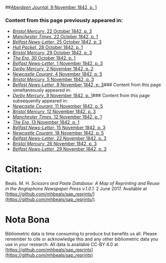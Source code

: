 ##[*Aberdeen Journal*, 9 November 1842, p. 1](https://mhbeals.github.io/sap_html/Aberdeen-Journal/Aberdeen-Journal-9-November-1842-p-1)

### Content from this page previously appeared in:
+ [*Bristol Mercury*, 22 October 1842, p. 3](https://mhbeals.github.io/sap_html/Bristol-Mercury/Bristol-Mercury-22-October-1842-p-3)
+ [*Manchester Times*, 22 October 1842, p. 1](https://mhbeals.github.io/sap_html/Manchester-Times/Manchester-Times-22-October-1842-p-1)
+ [*Belfast News-Letter*, 25 October 1842, p. 3](https://mhbeals.github.io/sap_html/Belfast-News-Letter/Belfast-News-Letter-25-October-1842-p-3)
+ [*Hull Packet*, 28 October 1842, p. 1](https://mhbeals.github.io/sap_html/Hull-Packet/Hull-Packet-28-October-1842-p-1)
+ [*Bristol Mercury*, 29 October 1842, p. 3](https://mhbeals.github.io/sap_html/Bristol-Mercury/Bristol-Mercury-29-October-1842-p-3)
+ [*The Era*, 30 October 1842, p. 1](https://mhbeals.github.io/sap_html/The-Era/The-Era-30-October-1842-p-1)
+ [*Belfast News-Letter*, 1 November 1842, p. 3](https://mhbeals.github.io/sap_html/Belfast-News-Letter/Belfast-News-Letter-1-November-1842-p-3)
+ [*Derby Mercury*, 2 November 1842, p. 2](https://mhbeals.github.io/sap_html/Derby-Mercury/Derby-Mercury-2-November-1842-p-2)
+ [*Newcastle Courant*, 4 November 1842, p. 5](https://mhbeals.github.io/sap_html/Newcastle-Courant/Newcastle-Courant-4-November-1842-p-5)
+ [*Bristol Mercury*, 5 November 1842, p. 3](https://mhbeals.github.io/sap_html/Bristol-Mercury/Bristol-Mercury-5-November-1842-p-3)
+ [*Belfast News-Letter*, 8 November 1842, p. 3](https://mhbeals.github.io/sap_html/Belfast-News-Letter/Belfast-News-Letter-8-November-1842-p-3)### Content from this page simeltaneously appeared in:
+ [*Derby Mercury*, 9 November 1842, p. 1](https://mhbeals.github.io/sap_html/Derby-Mercury/Derby-Mercury-9-November-1842-p-1)### Content from this page subsequently appeared in:
+ [*Newcastle Courant*, 11 November 1842, p. 5](https://mhbeals.github.io/sap_html/Newcastle-Courant/Newcastle-Courant-11-November-1842-p-5)
+ [*Bristol Mercury*, 12 November 1842, p. 3](https://mhbeals.github.io/sap_html/Bristol-Mercury/Bristol-Mercury-12-November-1842-p-3)
+ [*Manchester Times*, 12 November 1842, p. 1](https://mhbeals.github.io/sap_html/Manchester-Times/Manchester-Times-12-November-1842-p-1)
+ [*The Era*, 13 November 1842, p. 1](https://mhbeals.github.io/sap_html/The-Era/The-Era-13-November-1842-p-1)
+ [*Belfast News-Letter*, 15 November 1842, p. 3](https://mhbeals.github.io/sap_html/Belfast-News-Letter/Belfast-News-Letter-15-November-1842-p-3)
+ [*Newcastle Courant*, 18 November 1842, p. 5](https://mhbeals.github.io/sap_html/Newcastle-Courant/Newcastle-Courant-18-November-1842-p-5)
+ [*Belfast News-Letter*, 22 November 1842, p. 3](https://mhbeals.github.io/sap_html/Belfast-News-Letter/Belfast-News-Letter-22-November-1842-p-3)
+ [*Bristol Mercury*, 26 November 1842, p. 3](https://mhbeals.github.io/sap_html/Bristol-Mercury/Bristol-Mercury-26-November-1842-p-3)
+ [*Belfast News-Letter*, 29 November 1842, p. 3](https://mhbeals.github.io/sap_html/Belfast-News-Letter/Belfast-News-Letter-29-November-1842-p-3)
                    
# Citation: 

Beals. M. H. *Scissors and Paste Database: A Map of Reprinting and Reuse in the Anglophone Newspaper Press v.1.0.1.* 2 June 2017. Available at [https://github.com/mhbeals/sap_reprints/](https://github.com/mhbeals/sap_reprints/). 
                    
# Nota Bona

Bibliometric data is time consuming to produce but benefits us all. Please remember to cite or acknowledge this and any other bibliometric data you use in your research. All data is available CC-BY 4.0 at [https://github.com/mhbeals/sap_reprints](https://github.com/mhbeals/sap_reprints)
